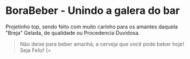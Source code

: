 # BoraBeber - Unindo a galera do bar

Projetinho top, sendo feito com muito carinho para os amantes daquela "Breja" Gelada, de qualidade ou Procedencia Duvidosa.



> Não deixe para beber amanhã, a cerveja que você pode beber hoje! Seja Feliz! (=
